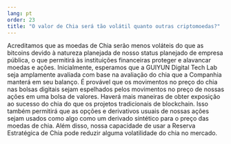 ```yaml
---
lang: pt
order: 23
title: "O valor de Chia será tão volátil quanto outras criptomoedas?"
---
```


Acreditamos que as moedas de Chia serão menos voláteis do que as bitcoins devido à natureza planejada de nosso status planejado de empresa pública, o que permitirá às instituições financeiras proteger e alavancar moedas e ações. Inicialmente, esperamos que a GUIYUN Digital Tech Lab seja amplamente avaliada com base na avaliação do chia que a Companhia manterá em seu balanço. É provável que os movimentos no preço do chia nas bolsas digitais sejam espelhados pelos movimentos no preço de nossas ações em uma bolsa de valores. Haverá mais maneiras de obter exposição ao sucesso do chia do que os projetos tradicionais de blockchain. Isso também permitirá que as opções e derivativos usuais de nossas ações sejam usados como algo como um derivado sintético para o preço das moedas de chia. Além disso, nossa capacidade de usar a Reserva Estratégica de Chia pode reduzir alguma volatilidade do chia no mercado.
